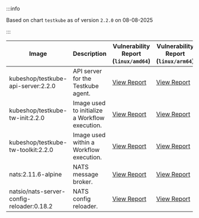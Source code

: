 :::info

Based on chart `testkube` as of version `2.2.0` on 08-08-2025

:::

| Image | Description | Vulnerability Report (`linux/amd64`) | Vulnerability Report (`linux/arm64`) | Docker Image |
|-------|-------------|----------------------------------------|----------------------------------------|--------------|
| kubeshop/testkube-api-server:2.2.0 | API server for the Testkube agent. | [View Report](./testkube-api-server-2.2.0_linux_amd64.md) | [View Report](./testkube-api-server-2.2.0_linux_arm64.md) | [View Image](https://hub.docker.com/layers/kubeshop/testkube-api-server/2.2.0/images/sha256-a2424228e541adde19cf8811400aeaf50797914c63a41c2608f76e76337e3e02?context=explore) |
| kubeshop/testkube-tw-init:2.2.0 | Image used to initialize a Workflow execution. | [View Report](./testkube-tw-init-2.2.0_linux_amd64.md) | [View Report](./testkube-tw-init-2.2.0_linux_arm64.md) | [View Image](https://hub.docker.com/layers/kubeshop/testkube-tw-init/2.2.0/images/sha256-354f9f8d4c37909aaedd4efd4343b2aa50e9416de1b69f0c01ea25dca30cd886?context=explore) |
| kubeshop/testkube-tw-toolkit:2.2.0 | Image used within a Workflow execution. | [View Report](./testkube-tw-toolkit-2.2.0_linux_amd64.md) | [View Report](./testkube-tw-toolkit-2.2.0_linux_arm64.md) | [View Image](https://hub.docker.com/layers/kubeshop/testkube-tw-toolkit/2.2.0/images/sha256-4071fb328609f4a6c565cae1c012333b10c259b453acd33f7a4c17a944f79b02?context=explore) |
| nats:2.11.6-alpine | NATS message broker. | [View Report](./nats-2.11.6-alpine_linux_amd64.md) | [View Report](./nats-2.11.6-alpine_linux_arm64.md) | [View Image](https://hub.docker.com/layers/library/nats/2.11.6-alpine/images/sha256-de0f76b542a7950f4a7a944c5a201f51a72be5aac3e71fbc64f14898e3ae1965?context=explore) |
| natsio/nats-server-config-reloader:0.18.2 | NATS config reloader. | [View Report](./nats-server-config-reloader-0.18.2_linux_amd64.md) | [View Report](./nats-server-config-reloader-0.18.2_linux_arm64.md) | [View Image](https://hub.docker.com/layers/natsio/nats-server-config-reloader/0.18.2/images/sha256-902e9a716beaddfa937bba2a94bf1af779cec3c1a9acc309d68ba7cbea35a833?context=explore) |
